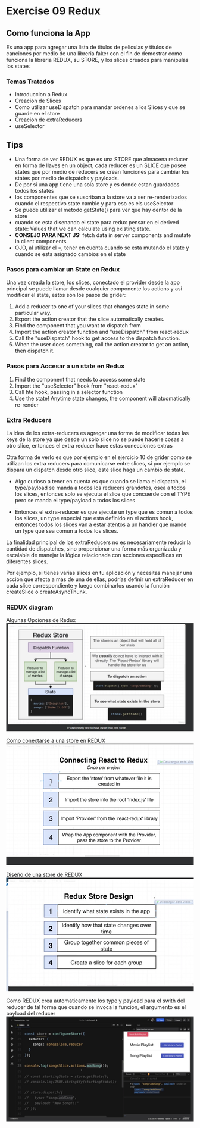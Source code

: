 # Exercise 09 Redux

## Como funciona la App

Es una app para agregar una lista de titulos de peliculas y titulos de canciones por medio de una libreria faker con el fin de demostrar como funciona la libreria REDUX, su STORE, y los slices creados para manipulas los states

### Temas Tratados

- Introduccion a Redux
- Creacion de Slices
- Como utilizar useDispatch para mandar ordenes a los Slices y que se guarde en el store
- Creacion de extraReducers
- useSelector

## Tips

- Una forma de ver REDUX es que es una STORE que almacena reducer en forma de llaves en un object, cada reducer es un SLICE que posee states que por medio de reducers se crean funciones para cambiar los states por medio de dispatchs y payloads.
- De por si una app tiene una sola store y es donde estan guardados todos los states
- los componentes que se suscriban a la store va a ser re-renderizados cuando el respectivo state cambie y para eso es els useSelector
- Se puede utilizar el metodo getState() para ver que hay dentor de la store
- cuando se esta disenando el state para redux pensar en el derived state: Values that we can calculate using existing state.
- **CONSEJO PARA NEXT JS:** fetch data in server components and mutate in client components
- OJO, al utilizar el =, tener en cuenta cuando se esta mutando el state y cuando se esta asignado cambios en el state

### Pasos para cambiar un State en Redux

Una vez creada la store, los slices, conectado el provider desde la app principal se puede llamar desde cualquier componente los actions y asi modificar el state, estos son los pasos de grider:

1. Add a reducer to one of your slices that changes state in some particular way.
2. Export the action creator that the slice automatically creates.
3. Find the component that you want to dispatch from
4. Import the action creator function and "useDispatch" from react-redux
5. Call the "useDispatch" hook to get access to the dispatch function.
6. When the user does something, call the action creator to get an action, then dispatch it.

### Pasos para Accesar a un state en Redux

1. Find the component that needs to access some state
2. Import the "useSelector" hook from "react-redux"
3. Call hte hook, passing in a selector function
4. Use the state! Anytime state changes, the component will atuomatically re-render

### Extra Reducers

La idea de los extra-reducers es agregar una forma de modificar todas las keys de la store ya que desde
un solo slice no se puede hacerle cosas a otro slice, entonces el extra reducer hace estas conecciones extras

Otra forma de verlo es que por ejemplo en el ejercicio 10 de grider como se utilizan los extra reducers para comunicarse entre slices, si por ejemplo se dispara un dispatch desde otro slice, este slice haga un cambio
de state.

- Algo curioso a tener en cuenta es que cuando se llama el dispatch, el type/payload se manda a todos los reducers grandotes, osea a todos los slices, entonces solo se ejecuta el slice que concuerde con el TYPE pero se manda el type/payload a todos los slices

- Entonces el extra-reducer es que ejecute un type que es comun a todos los slices, un type especial que esta definido en el actions hook, entonces todos los slices van a estar atentos a un handler que mande un type que sea comun a todos los slices.

La finalidad principal de los extraReducers no es necesariamente reducir la cantidad de dispatches, sino proporcionar una forma más organizada y escalable de manejar la lógica relacionada con acciones específicas en diferentes slices.

Por ejemplo, si tienes varias slices en tu aplicación y necesitas manejar una acción que afecta a más de una de ellas, podrías definir un extraReducer en cada slice correspondiente y luego combinarlos usando la función createSlice o createAsyncThunk.

### REDUX diagram

Algunas Opciones de Redux
![Algunas Opciones](../gridder%20diapositivas/054%20more%20about%20redux.jpg)

Como conextarse a una store en REDUX
![Conectarse a Store](../gridder%20diapositivas/055%20Connecting%20React%20to%20redux.jpg)

Diseño de una store de REDUX
![Diseño Redux](../gridder%20diapositivas/056%20Redux%20store%20design.jpg)

Como REDUX crea automaticamente los type y payload para el swith del reducer de tal forma que cuando se invoca la
funcion, el argumento es el payload del reducer
![REDUX actions](../gridder%20diapositivas/057%20How%20actions%20work%20automatically.jpg)
